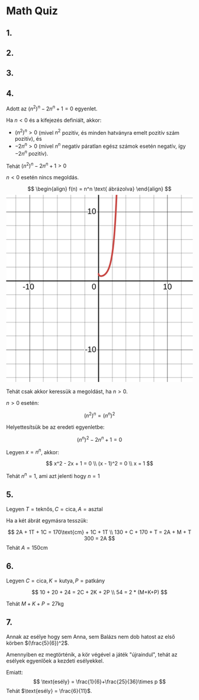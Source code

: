 # Math Quiz

## 1.

## 2.

## 3.

## 4.
Adott az $(n^2)^n - 2n^n + 1 = 0$ egyenlet.

Ha $n < 0$ és a kifejezés definiált, akkor:

- $(n^2)^n > 0$ (mivel $n^2$ pozitív, és minden hatványra emelt pozitív szám pozitív), és
- $-2n^n > 0$ (mivel $n^n$ negatív páratlan egész számok esetén negatív, így $-2n^n$ pozitív).

Tehát $(n^2)^n - 2n^n + 1 > 0$

$n < 0$ esetén nincs megoldás.

$$
\begin{align}
f(n) = n^n \text{ ábrázolva}
\end{align}
$$
![](./assets/exercise_4_graph.svg)

Tehát csak akkor keressük a megoldást, ha $n > 0$.

$n > 0$ esetén:

$$
(n^2)^n = (n^n)^2
$$

Helyettesítsük be az eredeti egyenletbe:

$$
(n^n)^2 - 2n^n + 1 = 0
$$

Legyen $x = n^n$, akkor:

$$
x^2 - 2x + 1 = 0 \\
(x - 1)^2 = 0 \\
x = 1
$$

Tehát $n^n = 1$, ami azt jelenti hogy $n = 1$

## 5.
Legyen $T = \text{teknős}, C = \text{cica}, A = \text{asztal}$

Ha a két ábrát egymásra tesszük:

$$
2A + 1T + 1C = 170\text{cm} + 1C + 1T \\
130 + C + 170 + T = 2A + M + T
300 = 2A
$$
Tehát $A = 150\text{cm}$

## 6.
Legyen $C = \text{cica}, K = \text{kutya}, P = \text{patkány}$

$$
10 + 20 + 24 = 2C + 2K + 2P \\
54 = 2 * (M+K+P)
$$

Tehát $M + K + P = 27\text{kg}$

## 7.
Annak az esélye hogy sem Anna, sem Balázs nem dob hatost az első körben $(\frac{5}{6})^2$.

Amennyiben ez megtörténik, a kör végével a játék "újraindul", tehát az esélyek egyenlőek a kezdeti esélyekkel.

Emiatt:
$$
\text{esély} = \frac{1}{6}+\frac{25}{36}\times p
$$
Tehát $\text{esély} = \frac{6}{11}$.
